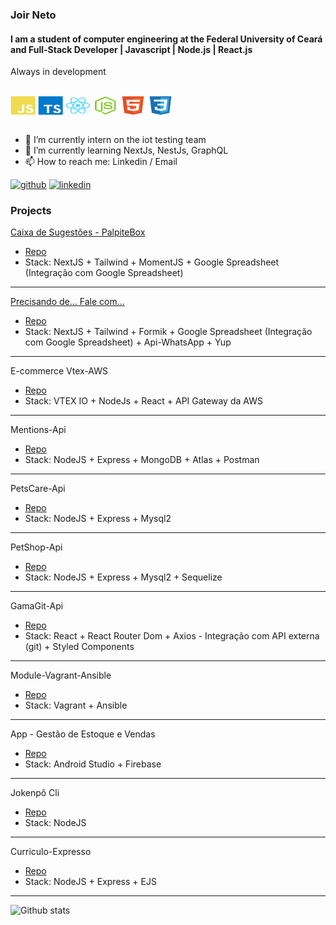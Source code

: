 ### Joir Neto

#### I am a student of computer engineering at the Federal University of Ceará and Full-Stack Developer | Javascript | Node.js | React.js

Always in development
<div style="display: inline_block"><br>
  <img align="center" alt="Joir-Js" height="30" width="40" src="https://raw.githubusercontent.com/devicons/devicon/master/icons/javascript/javascript-plain.svg">
  <img align="center" alt="Eduardo-Ts" height="30" width="40" src="https://raw.githubusercontent.com/devicons/devicon/master/icons/typescript/typescript-plain.svg"> 
  <img align="center" alt="Eduardo-React" height="30" width="40" src="https://raw.githubusercontent.com/devicons/devicon/master/icons/react/react-original.svg">
  <img align="center" alt="Joir-Node" height="30" width="40" src="https://raw.githubusercontent.com/devicons/devicon/master/icons/nodejs/nodejs-plain.svg">
  <img align="center" alt="Joir-HTML" height="30" width="40" src="https://raw.githubusercontent.com/devicons/devicon/master/icons/html5/html5-original.svg">
  <img align="center" alt="Joir-CSS" height="30" width="40" src="https://raw.githubusercontent.com/devicons/devicon/master/icons/css3/css3-original.svg">
</div>
<br>

- 🔭 I’m currently intern on the iot testing team
- 🌱 I’m currently learning NextJs, NestJs, GraphQL
- 📫 How to reach me: Linkedin / Email

[<img src='https://cdn.jsdelivr.net/npm/simple-icons@3.0.1/icons/github.svg' alt='github' height='40'>](https://github.com/joirneto) [<img src='https://cdn.jsdelivr.net/npm/simple-icons@3.0.1/icons/linkedin.svg' alt='linkedin' height='40'>](https://www.linkedin.com/in/joir-neto/)      

### Projects

[Caixa de Sugestões - PalpiteBox](https://palpite-box-joir-dev.vercel.app/)
- [Repo](https://github.com/joirneto/palpite_box)
- Stack: NextJS + Tailwind + MomentJS + Google Spreadsheet (Integração com Google Spreadsheet)

***

[Precisando de... Fale com...](https://precisando-de-fale-com.vercel.app/)
- [Repo](https://github.com/joirneto/PrecisandoDeFaleCom)
- Stack: NextJS + Tailwind + Formik + Google Spreadsheet (Integração com Google Spreadsheet) + Api-WhatsApp + Yup

***

E-commerce Vtex-AWS
- [Repo](https://github.com/joirneto/aws-page)
- Stack: VTEX IO + NodeJs + React + API Gateway da AWS

***

Mentions-Api
- [Repo](https://github.com/joirneto/mentions-api)
- Stack: NodeJS + Express + MongoDB + Atlas + Postman

***

PetsCare-Api
- [Repo](https://github.com/joirneto/petsCare-api)
- Stack: NodeJS + Express + Mysql2

***

PetShop-Api
- [Repo](https://github.com/joirneto/petShop-api)
- Stack: NodeJS + Express + Mysql2 + Sequelize

***

GamaGit-Api
- [Repo](https://github.com/joirneto/gamagit)
- Stack: React + React Router Dom + Axios - Integração com API externa (git) + Styled Components

***

Module-Vagrant-Ansible
- [Repo](https://github.com/joirneto/Module-Vagrant-Ansible)
- Stack: Vagrant + Ansible

***

App - Gestão de Estoque e Vendas
- [Repo](https://github.com/joirneto/app-deposito-moda-intima)
- Stack: Android Studio + Firebase

***

Jokenpô Cli
- [Repo](https://github.com/joirneto/jokenpo)
- Stack: NodeJS

***
Curriculo-Expresso
- [Repo](https://github.com/joirneto/curriculo-expresso)
- Stack: NodeJS + Express + EJS

***

![Github stats](https://github-readme-stats.vercel.app/api?username=joirneto&show_icons=true)


<!--START_SECTION:waka-->
<!--END_SECTION:waka-->
